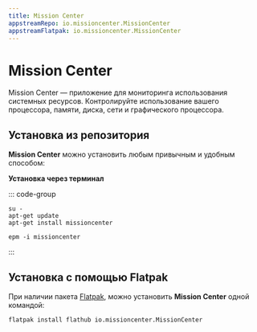 ```yaml
---
title: Mission Center
appstreamRepo: io.missioncenter.MissionCenter
appstreamFlatpak: io.missioncenter.MissionCenter
---
```


# Mission Center

Mission Center — приложение для мониторинга использования системных ресурсов. Контролируйте использование вашего процессора, памяти, диска, сети и графического процессора.

## Установка из репозитория 

**Mission Center** можно установить любым привычным и удобным способом:

<!--@include: ./parts/install/software-repo.md-->

**Установка через терминал**

::: code-group

```shell[apt-get]
su -
apt-get update
apt-get install missioncenter
```
```shell[epm]
epm -i missioncenter
```
:::

## Установка c помощью Flatpak

При наличии пакета [Flatpak](/flatpak), можно установить **Mission Center** одной командой:

```shell
flatpak install flathub io.missioncenter.MissionCenter
```

<!--@include: ./parts/install/software-flatpak.md-->